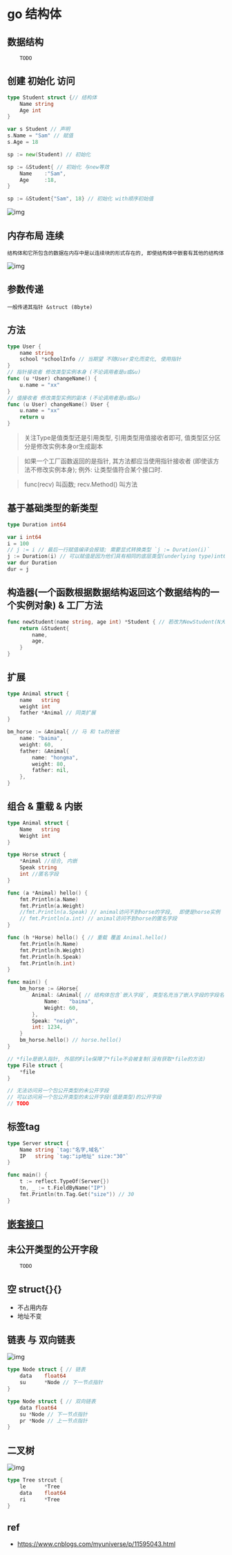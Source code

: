 # go 结构体

## 数据结构

        TODO

## 创建 初始化 访问

```go
type Student struct {// 结构体
    Name string
    Age int
}

var s Student // 声明
s.Name = "Sam" // 赋值
s.Age = 18

sp := new(Student) // 初始化

sp := &Student{ // 初始化 与new等效
    Name    :"Sam",
    Age     :18,
}

sp := &Student{"Sam", 18} // 初始化 with顺序初始值
```

![img](res/go-struct-assign.jpg)

## 内存布局 连续

    结构体和它所包含的数据在内存中是以连续块的形式存在的, 即使结构体中嵌套有其他的结构体

![img](res/go-struct-mem.jpg)

## 参数传递

    一般传递其指针 &struct (8byte)

## 方法

```go
type User {
    name string
    school *schoolInfo // 当期望 不随User变化而变化, 使用指针
}
// 指针接收者 修改类型实例本身 (不论调用者是u或&u)
func (u *User) changeName() {
    u.name = "xx"
}
// 值接收者 修改类型实例的副本 (不论调用者是u或&u)
func (u User) changeName() User {
    u.name = "xx"
    return u
}
```

> 关注Type是值类型还是引用类型, 引用类型用值接收者即可, 值类型区分区分是修改实例本身or生成副本

> 如果一个工厂函数返回的是指针, 其方法都应当使用指针接收者 (即使该方法不修改实例本身); 例外: 让类型值符合某个接口时.

> func(recv) 叫函数; recv.Method() 叫方法

## 基于基础类型的新类型

```go
type Duration int64

var i int64
i = 100
// j := i // 最后一行赋值编译会报错; 需要显式转换类型 `j := Duration(i)`
j := Duration(i) // 可以赋值是因为他们具有相同的底层类型(underlying type)int64
var dur Duration
dur = j
```

## 构造器(一个函数根据数据结构返回这个数据结构的一个实例对象) & 工厂方法

```go
func newStudent(name string, age int) *Student { // 若改为NewStudent(N大写)可以认为是工厂方法
    return &Student{
        name,
        age,
    }
}
```

## 扩展

```go
type Animal struct {
    name   string
    weight int
    father *Animal // 同类扩展
}

bm_horse := &Animal{ // 马 和 ta的爸爸
    name: "baima",
    weight: 60,
    father: &Animal{
        name: "hongma",
        weight: 80,
        father: nil,
    },
}
```

## 组合 & 重载 & 内嵌

```go
type Animal struct {
    Name   string
    Weight int
}

type Horse struct {
    *Animal //组合, 内嵌
    Speak string
    int //匿名字段
}

func (a *Animal) hello() {
    fmt.Println(a.Name)
    fmt.Println(a.Weight)
    //fmt.Println(a.Speak) // animal访问不到horse的字段,  即便是horse实例
    // fmt.Println(a.int) // animal访问不到horse的匿名字段
}

func (h *Horse) hello() { // 重载 覆盖 Animal.hello()
    fmt.Println(h.Name)
    fmt.Println(h.Weight)
    fmt.Println(h.Speak)
    fmt.Println(h.int)
}

func main() {
    bm_horse := &Horse{
        Animal: &Animal{ // 结构体包含`嵌入字段`, 类型名充当了嵌入字段的字段名
            Name:   "baima",
            Weight: 60,
        },
        Speak: "neigh",
        int: 1234,
    }
    bm_horse.hello() // horse.hello()
}
```

```go
// *file是嵌入指针, 外层的File保障了*file不会被复制(没有获取*file的方法)
type File struct {
    *file
}
```

```go
// 无法访问另一个包公开类型的未公开字段
// 可以访问另一个包公开类型的未公开字段(值是类型)的公开字段
// TODO
```

## 标签tag

```go
type Server struct {
    Name string `tag:"名字,域名"`
    IP   string `tag:"ip地址" size:"30"`
}

func main() {
    t := reflect.TypeOf(Server{})
    tn, _ := t.FieldByName("IP")
    fmt.Println(tn.Tag.Get("size")) // 30
}
```

## [嵌套接口](go-interface.md#嵌入结构体)

## 未公开类型的公开字段

```go
    TODO
```

## 空 struct{}{}

- 不占用内存
- 地址不变


## 链表 与 双向链表

![img](res/go-struct-list.jpg)

```go
type Node struct { // 链表
    data    float64
    su      *Node // 下一节点指针
}

type Node struct { // 双向链表
    data float64
    su *Node // 下一节点指针
    pr *Node // 上一节点指针
}
```

## 二叉树

![img](res/go-struct-btree.jpg)

```go
type Tree strcut {
    le      *Tree
    data    float64
    ri      *Tree
}
```

## ref

- <https://www.cnblogs.com/myuniverse/p/11595043.html>
